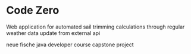 # Code Zero

Web application for automated sail trimming calculations through regular weather data update from external api

neue fische java developer course capstone project
